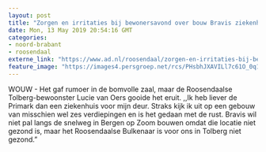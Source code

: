 ```yaml
---
layout: post
title: "Zorgen en irritaties bij bewonersavond over bouw Bravis ziekenhuis: ’Liever Primark voor de deur’"
date: Mon, 13 May 2019 20:54:16 GMT
categories: 
- noord-brabant 
- roosendaal 
externe_link: "https://www.ad.nl/roosendaal/zorgen-en-irritaties-bij-bewonersavond-over-bouw-bravis-ziekenhuis-liever-primark-voor-de-deur~ad2d220b/"
feature_image: "https://images4.persgroep.net/rcs/PHsbhJXAVILl7c61O_0q1SKTuXg/diocontent/148282343/_fitwidth/400/?appId=21791a8992982cd8da851550a453bd7f&quality=0.7"
---
```


WOUW - Het gaf rumoer in de bomvolle zaal, maar de Roosendaalse Tolberg-bewoonster Lucie van Oers gooide het eruit. ,,Ik heb liever de Primark dan een ziekenhuis voor mijn deur. Straks kijk ik uit op een gebouw van misschien wel zes verdiepingen en is het gedaan met de rust. Bravis wil niet pal langs de snelweg in Bergen op Zoom bouwen omdat die locatie niet gezond is, maar het Roosendaalse Bulkenaar is voor ons in Tolberg niet gezond.”
